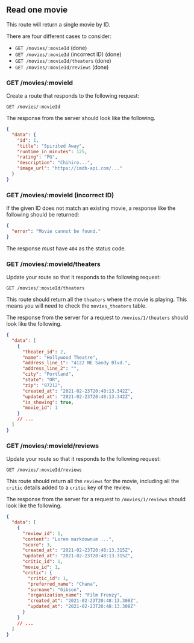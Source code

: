 ## Read one movie

This route will return a single movie by ID.

There are four different cases to consider:

- `GET /movies/:movieId` (done)
- `GET /movies/:movieId` (incorrect ID) (done)
- `GET /movies/:movieId/theaters` (done)
- `GET /movies/:movieId/reviews` (done)

### GET /movies/:movieId

Create a route that responds to the following request:

```
GET /movies/:movieId
```

The response from the server should look like the following.

```json
{
  "data": {
    "id": 1,
    "title": "Spirited Away",
    "runtime_in_minutes": 125,
    "rating": "PG",
    "description": "Chihiro...",
    "image_url": "https://imdb-api.com/..."
  }
}
```

### GET /movies/:movieId (incorrect ID)

If the given ID does not match an existing movie, a response like the following should be returned:

```json
{
  "error": "Movie cannot be found."
}
```

The response _must_ have `404` as the status code.

### GET /movies/:movieId/theaters

Update your route so that it responds to the following request:

```
GET /movies/:movieId/theaters
```

This route should return all the `theaters` where the movie is playing. This means you will need to check
the `movies_theaters` table.

The response from the server for a request to `/movies/1/theaters` should look like the following.

```json
{
  "data": [
    {
      "theater_id": 2,
      "name": "Hollywood Theatre",
      "address_line_1": "4122 NE Sandy Blvd.",
      "address_line_2": "",
      "city": "Portland",
      "state": "OR",
      "zip": "97212",
      "created_at": "2021-02-23T20:48:13.342Z",
      "updated_at": "2021-02-23T20:48:13.342Z",
      "is_showing": true,
      "movie_id": 1
    }
    // ...
  ]
}
```

### GET /movies/:movieId/reviews

Update your route so that it responds to the following request:

```
GET /movies/:movieId/reviews
```

This route should return all the `reviews` for the movie, including all the `critic` details added to a `critic` key of the review.

The response from the server for a request to `/movies/1/reviews` should look like the following.

```json
{
  "data": [
    {
      "review_id": 1,
      "content": "Lorem markdownum ...",
      "score": 3,
      "created_at": "2021-02-23T20:48:13.315Z",
      "updated_at": "2021-02-23T20:48:13.315Z",
      "critic_id": 1,
      "movie_id": 1,
      "critic": {
        "critic_id": 1,
        "preferred_name": "Chana",
        "surname": "Gibson",
        "organization_name": "Film Frenzy",
        "created_at": "2021-02-23T20:48:13.308Z",
        "updated_at": "2021-02-23T20:48:13.308Z"
      }
    }
    // ...
  ]
}
```

